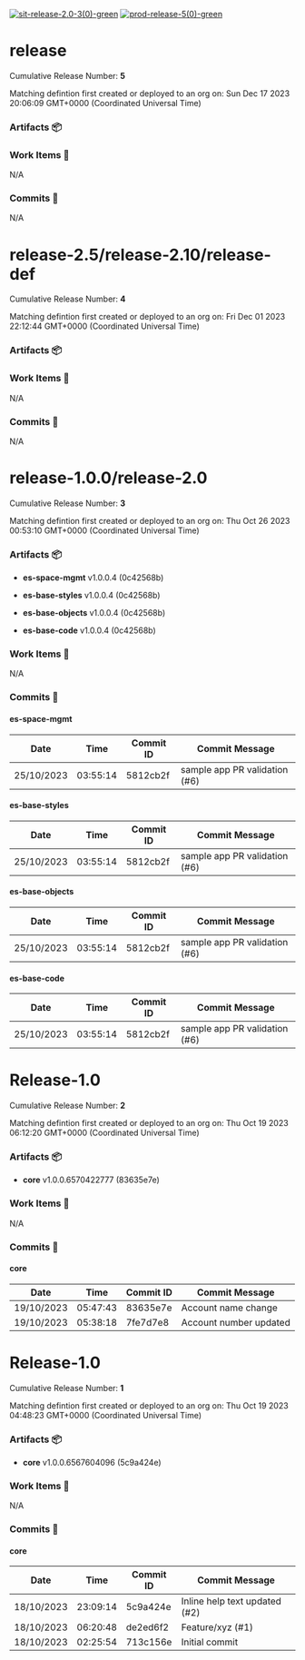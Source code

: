 [![sit-release-2.0-3(0)-green](https://img.shields.io/static/v1?label=sit&message=release-2.0-3(0)&color=green)](#a433f1804f9cfbb18e03546aeb4659eb1e932b1d) [![prod-release-5(0)-green](https://img.shields.io/static/v1?label=prod&message=release-5(0)&color=green)](#a9d010a40e9a25a11ec0e0b55288c423d7a9059c) 
<a id=a9d010a40e9a25a11ec0e0b55288c423d7a9059c></a>
# release
 Cumulative Release Number: <b>5</b> 

Matching defintion first created or deployed to an org on: Sun Dec 17 2023 20:06:09 GMT+0000 (Coordinated Universal Time)
 ### Artifacts :package:
### Work Items :gem:
N/A

### Commits :book:
N/A

<a id=c1259b14d7c7dbf9a207173a2b96d0e0729859c6></a>
# release-2.5/release-2.10/release-def
 Cumulative Release Number: <b>4</b> 

Matching defintion first created or deployed to an org on: Fri Dec 01 2023 22:12:44 GMT+0000 (Coordinated Universal Time)
 ### Artifacts :package:
### Work Items :gem:
N/A

### Commits :book:
N/A

<a id=a433f1804f9cfbb18e03546aeb4659eb1e932b1d></a>
# release-1.0.0/release-2.0
 Cumulative Release Number: <b>3</b> 

Matching defintion first created or deployed to an org on: Thu Oct 26 2023 00:53:10 GMT+0000 (Coordinated Universal Time)
 ### Artifacts :package:
- **es-space-mgmt**     v1.0.0.4 (0c42568b)

- **es-base-styles**     v1.0.0.4 (0c42568b)

- **es-base-objects**     v1.0.0.4 (0c42568b)

- **es-base-code**     v1.0.0.4 (0c42568b)

### Work Items :gem:
N/A

### Commits :book:

#### es-space-mgmt
| Date       | Time     | Commit ID | Commit Message                |
| ---------- | -------- | --------- | ----------------------------- |
| 25/10/2023 | 03:55:14 | 5812cb2f  | sample app PR validation (#6) |

#### es-base-styles
| Date       | Time     | Commit ID | Commit Message                |
| ---------- | -------- | --------- | ----------------------------- |
| 25/10/2023 | 03:55:14 | 5812cb2f  | sample app PR validation (#6) |

#### es-base-objects
| Date       | Time     | Commit ID | Commit Message                |
| ---------- | -------- | --------- | ----------------------------- |
| 25/10/2023 | 03:55:14 | 5812cb2f  | sample app PR validation (#6) |

#### es-base-code
| Date       | Time     | Commit ID | Commit Message                |
| ---------- | -------- | --------- | ----------------------------- |
| 25/10/2023 | 03:55:14 | 5812cb2f  | sample app PR validation (#6) |

<a id=0aeeebfc1f85c2bf0f90e258c5329229281fa5c8></a>
# Release-1.0
 Cumulative Release Number: <b>2</b> 

Matching defintion first created or deployed to an org on: Thu Oct 19 2023 06:12:20 GMT+0000 (Coordinated Universal Time)
 ### Artifacts :package:
- **core**     v1.0.0.6570422777 (83635e7e)

### Work Items :gem:
N/A

### Commits :book:

#### core
| Date       | Time     | Commit ID | Commit Message         |
| ---------- | -------- | --------- | ---------------------- |
| 19/10/2023 | 05:47:43 | 83635e7e  | Account name change    |
| 19/10/2023 | 05:38:18 | 7fe7d7e8  | Account number updated |

<a id=b09f56b567685fef4b1a59f8f1db182c6ee27215></a>
# Release-1.0
 Cumulative Release Number: <b>1</b> 

Matching defintion first created or deployed to an org on: Thu Oct 19 2023 04:48:23 GMT+0000 (Coordinated Universal Time)
 ### Artifacts :package:
- **core**     v1.0.0.6567604096 (5c9a424e)

### Work Items :gem:
N/A

### Commits :book:

#### core
| Date       | Time     | Commit ID | Commit Message                |
| ---------- | -------- | --------- | ----------------------------- |
| 18/10/2023 | 23:09:14 | 5c9a424e  | Inline help text updated (#2) |
| 18/10/2023 | 06:20:48 | de2ed6f2  | Feature/xyz (#1)              |
| 18/10/2023 | 02:25:54 | 713c156e  | Initial commit                |
